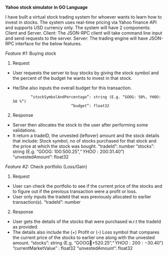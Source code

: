 **Yahoo stock simulator in GO Language**

I have built a virtual stock trading system for whoever wants to learn how to invest in stocks.
The system uses real-time pricing via Yahoo finance API and supports USD currency only. 
The system will have 2 components: Client and Server.
Client: The JSON-RPC client will take command line input and send requests to the server.
Server: The trading engine will have JSON-RPC interface for the below features.

*Feature #1:* Buying stock

1.	Request
-	User requests the server to buy stocks by giving the stock symbol and the percent of the budget he wants to invest in that stock.
-	He/She also inputs the overall budget for this transaction.

                “stockSymbolAndPercentage”: string (E.g. “GOOG: 50%, YHOO: 50 %”)
                                  “budget”: float32
2.	Response
-	Server then allocates the stock to the user after performing some validations. 
-	It return a tradeID, the unvested (leftover) amount and the stock details that include: Stock symbol, no of stocks purchased for that stock and the price at which the stock was bought. 
                                      “tradeId”: number
             “stocks”: string (E.g. “GOOG: 100:$500.25”, “YHOO: 200:$31.40”)
                                  “unvestedAmount”: float32

*Feature #2:* Check portfolio (Loss/Gain)
 
1.	Request
-	User can check the portfolio to see if the current price of the stocks and to figure out if the previous transaction were a profit or loss.
-	User only inputs the tradeId that was previously allocated to earlier transaction(s).
                                  “tradeId”: number

2.	Response
-	User gets the details of the stocks that were purchased w.r.t the tradeId as provided. 
-	The details also include the (+) Profit or (-) Loss symbol that compares the current price of the stocks to earlier one along with the unvested amount.
              “stocks”: string (E.g. “GOOG:100:+$520.25”, “YHOO:200:-$30.40”)
                              “currentMarketValue” : float32
                               “unvestedAmount”: float32
